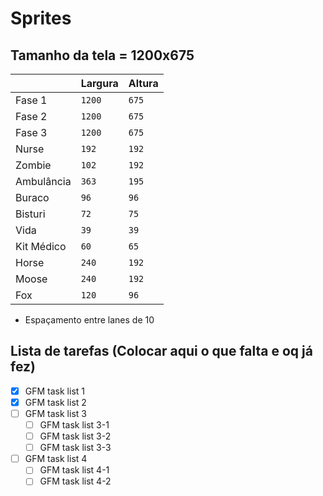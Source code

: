 # Sprites

## Tamanho da tela = 1200x675
|                |Largura                        |Altura                       |
|----------------|-------------------------------|-----------------------------|
|Fase 1          |`1200`                         |`675`                        |
|Fase 2          |`1200`                         |`675`                        |
|Fase 3          |`1200`                         |`675`                        |
|Nurse           |`192`                          |`192`                        |
|Zombie          |`102`                          |`192`                        |
|Ambulância      |`363`                          |`195`                        |
|Buraco          |`96`                           |`96`                         |
|Bisturi         |`72`                           |`75`                         |
|Vida            |`39`                           |`39`                         |
|Kit Médico      |`60`                           |`65`                         |
|Horse           |`240`                          |`192`                        |
|Moose           |`240`                          |`192`                        |
|Fox             |`120`                          |`96`                         |

- Espaçamento entre lanes de 10

## Lista de tarefas (Colocar aqui o que falta e oq já fez)

- [x] GFM task list 1
- [x] GFM task list 2
- [ ] GFM task list 3
    - [ ] GFM task list 3-1
    - [ ] GFM task list 3-2
    - [ ] GFM task list 3-3
- [ ] GFM task list 4
    - [ ] GFM task list 4-1
    - [ ] GFM task list 4-2